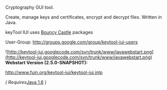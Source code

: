 Cryptography GUI tool.

Create, manage keys and certificates, encrypt and decrypt files.
Written in Java.

keyTool IUI uses [Bouncy Castle](http://www.bouncycastle.org/) packages

User-Group: http://groups.google.com/group/keytool-iui-users

![http://keytool-iui.googlecode.com/svn/trunk/www/javawebstart.png](http://keytool-iui.googlecode.com/svn/trunk/www/javawebstart.png)
**Webstart Version (2.5.0-SNAPSHOT):**

http://www.fuin.org/keytool-iui/keytool-iui.jnlp

_( Requires_<a href='http://www.java.com/download/'>Java 1.6</a> )